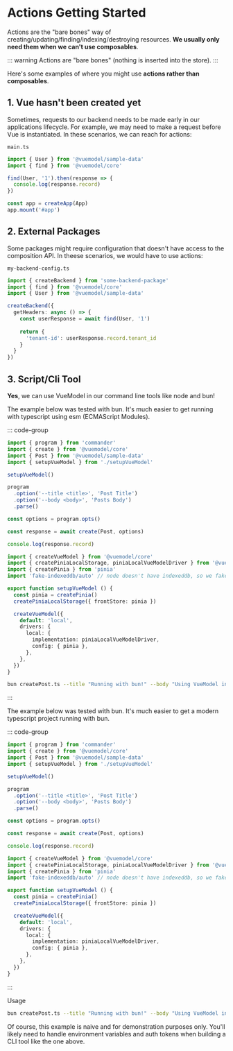 # Actions Getting Started
Actions are the "bare bones" way of creating/updating/finding/indexing/destroying resources. **We usually only need them when we can't use composables**.

::: warning
Actions are "bare bones" (nothing is inserted into the store).
:::

Here's some examples of where you might use **actions rather than composables**.

## 1. Vue hasn't been created yet
Sometimes, requests to our backend needs to be made early in our applications lifecycle. For example, we may need to make a request before Vue is instantiated. In these scenarios, we can reach for actions:

`main.ts`
```ts
import { User } from '@vuemodel/sample-data'
import { find } from '@vuemodel/core'

find(User, '1').then(response => {
  console.log(response.record)
})

const app = createApp(App)
app.mount('#app')
```

## 2. External Packages
Some packages might require configuration that doesn't have access to the composition API. In theese scenarios, we would have to use actions:

`my-backend-config.ts`
```ts
import { createBackend } from 'some-backend-package'
import { find } from '@vuemodel/core'
import { User } from '@vuemodel/sample-data'

createBackend({
  getHeaders: async () => {
    const userResponse = await find(User, '1')
    
    return {
      'tenant-id': userResponse.record.tenant_id
    }
  }
})
```

## 3. Script/Cli Tool
**Yes**, we can use VueModel in our command line tools like node and bun!

The example below was tested with bun. It's much easier to get running with typescript using esm (ECMAScript Modules).

::: code-group
```ts [createPost.ts]
import { program } from 'commander'
import { create } from '@vuemodel/core'
import { Post } from '@vuemodel/sample-data'
import { setupVueModel } from './setupVueModel'

setupVueModel()

program
  .option('--title <title>', 'Post Title')
  .option('--body <body>', 'Posts Body')
  .parse()

const options = program.opts()

const response = await create(Post, options)

console.log(response.record)
```

```ts [setupVueModel.ts]
import { createVueModel } from '@vuemodel/core'
import { createPiniaLocalStorage, piniaLocalVueModelDriver } from '@vuemodel/pinia-local-storage'
import { createPinia } from 'pinia'
import 'fake-indexeddb/auto' // node doesn't have indexeddb, so we fake it for this example

export function setupVueModel () {
  const pinia = createPinia()
  createPiniaLocalStorage({ frontStore: pinia })

  createVueModel({
    default: 'local',
    drivers: {
      local: {
        implementation: piniaLocalVueModelDriver,
        config: { pinia },
      },
    },
  })
}
```

```sh [Usage]
bun createPost.ts --title "Running with bun!" --body "Using VueModel in a cli tool run with bun works great!"
```

:::

The example below was tested with bun. It's much easier to get a modern typescript project running with bun.

::: code-group
```ts [createPost.ts]
import { program } from 'commander'
import { create } from '@vuemodel/core'
import { Post } from '@vuemodel/sample-data'
import { setupVueModel } from './setupVueModel'

setupVueModel()

program
  .option('--title <title>', 'Post Title')
  .option('--body <body>', 'Posts Body')
  .parse()

const options = program.opts()

const response = await create(Post, options)

console.log(response.record)
```

```ts [setupVueModel.ts]
import { createVueModel } from '@vuemodel/core'
import { createPiniaLocalStorage, piniaLocalVueModelDriver } from '@vuemodel/pinia-local-storage'
import { createPinia } from 'pinia'
import 'fake-indexeddb/auto' // node doesn't have indexeddb, so we fake it for this example

export function setupVueModel () {
  const pinia = createPinia()
  createPiniaLocalStorage({ frontStore: pinia })

  createVueModel({
    default: 'local',
    drivers: {
      local: {
        implementation: piniaLocalVueModelDriver,
        config: { pinia },
      },
    },
  })
}
```

:::

Usage
```sh
bun createPost.ts --title "Running with bun!" --body "Using VueModel in a cli tool run with bun works great!"
```

Of course, this example is naive and for demonstration purposes only. You'll likely need to handle environment variables and auth tokens when building a CLI tool like the one above.